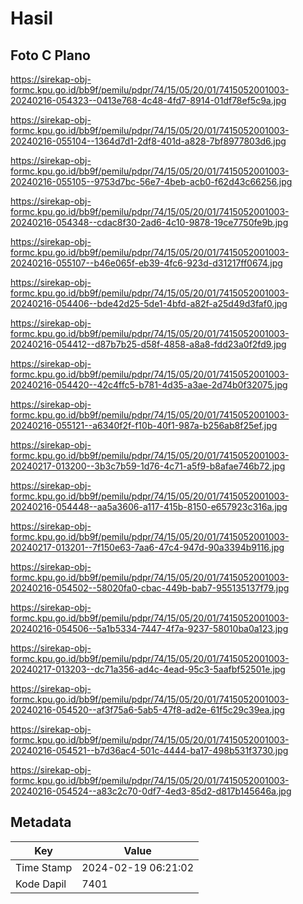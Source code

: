 # Hasil

## Foto C Plano

https://sirekap-obj-formc.kpu.go.id/bb9f/pemilu/pdpr/74/15/05/20/01/7415052001003-20240216-054323--0413e768-4c48-4fd7-8914-01df78ef5c9a.jpg

https://sirekap-obj-formc.kpu.go.id/bb9f/pemilu/pdpr/74/15/05/20/01/7415052001003-20240216-055104--1364d7d1-2df8-401d-a828-7bf8977803d6.jpg

https://sirekap-obj-formc.kpu.go.id/bb9f/pemilu/pdpr/74/15/05/20/01/7415052001003-20240216-055105--9753d7bc-56e7-4beb-acb0-f62d43c66256.jpg

https://sirekap-obj-formc.kpu.go.id/bb9f/pemilu/pdpr/74/15/05/20/01/7415052001003-20240216-054348--cdac8f30-2ad6-4c10-9878-19ce7750fe9b.jpg

https://sirekap-obj-formc.kpu.go.id/bb9f/pemilu/pdpr/74/15/05/20/01/7415052001003-20240216-055107--b46e065f-eb39-4fc6-923d-d31217ff0674.jpg

https://sirekap-obj-formc.kpu.go.id/bb9f/pemilu/pdpr/74/15/05/20/01/7415052001003-20240216-054406--bde42d25-5de1-4bfd-a82f-a25d49d3faf0.jpg

https://sirekap-obj-formc.kpu.go.id/bb9f/pemilu/pdpr/74/15/05/20/01/7415052001003-20240216-054412--d87b7b25-d58f-4858-a8a8-fdd23a0f2fd9.jpg

https://sirekap-obj-formc.kpu.go.id/bb9f/pemilu/pdpr/74/15/05/20/01/7415052001003-20240216-054420--42c4ffc5-b781-4d35-a3ae-2d74b0f32075.jpg

https://sirekap-obj-formc.kpu.go.id/bb9f/pemilu/pdpr/74/15/05/20/01/7415052001003-20240216-055121--a6340f2f-f10b-40f1-987a-b256ab8f25ef.jpg

https://sirekap-obj-formc.kpu.go.id/bb9f/pemilu/pdpr/74/15/05/20/01/7415052001003-20240217-013200--3b3c7b59-1d76-4c71-a5f9-b8afae746b72.jpg

https://sirekap-obj-formc.kpu.go.id/bb9f/pemilu/pdpr/74/15/05/20/01/7415052001003-20240216-054448--aa5a3606-a117-415b-8150-e657923c316a.jpg

https://sirekap-obj-formc.kpu.go.id/bb9f/pemilu/pdpr/74/15/05/20/01/7415052001003-20240217-013201--7f150e63-7aa6-47c4-947d-90a3394b9116.jpg

https://sirekap-obj-formc.kpu.go.id/bb9f/pemilu/pdpr/74/15/05/20/01/7415052001003-20240216-054502--58020fa0-cbac-449b-bab7-955135137f79.jpg

https://sirekap-obj-formc.kpu.go.id/bb9f/pemilu/pdpr/74/15/05/20/01/7415052001003-20240216-054506--5a1b5334-7447-4f7a-9237-58010ba0a123.jpg

https://sirekap-obj-formc.kpu.go.id/bb9f/pemilu/pdpr/74/15/05/20/01/7415052001003-20240217-013203--dc71a356-ad4c-4ead-95c3-5aafbf52501e.jpg

https://sirekap-obj-formc.kpu.go.id/bb9f/pemilu/pdpr/74/15/05/20/01/7415052001003-20240216-054520--af3f75a6-5ab5-47f8-ad2e-61f5c29c39ea.jpg

https://sirekap-obj-formc.kpu.go.id/bb9f/pemilu/pdpr/74/15/05/20/01/7415052001003-20240216-054521--b7d36ac4-501c-4444-ba17-498b531f3730.jpg

https://sirekap-obj-formc.kpu.go.id/bb9f/pemilu/pdpr/74/15/05/20/01/7415052001003-20240216-054524--a83c2c70-0df7-4ed3-85d2-d817b145646a.jpg


## Metadata

| Key        | Value               |
| ---------- | ------------------- |
| Time Stamp | 2024-02-19 06:21:02 |
| Kode Dapil | 7401                |



